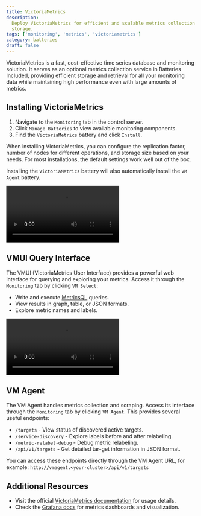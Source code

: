 ```yaml
---
title: VictoriaMetrics
description:
  Deploy VictoriaMetrics for efficient and scalable metrics collection and
  storage.
tags: ['monitoring', 'metrics', 'victoriametrics']
category: batteries
draft: false
---
```


VictoriaMetrics is a fast, cost-effective time series database and monitoring
solution. It serves as an optional metrics collection service in Batteries
Included, providing efficient storage and retrieval for all your monitoring data
while maintaining high performance even with large amounts of metrics.

## Installing VictoriaMetrics

1. Navigate to the `Monitoring` tab in the control server.
2. Click `Manage Batteries` to view available monitoring components.
3. Find the `VictoriaMetrics` battery and click `Install`.

When installing VictoriaMetrics, you can configure the replication factor,
number of nodes for different operations, and storage size based on your needs.
For most installations, the default settings work well out of the box.

Installing the `VictoriaMetrics` battery will also automatically install the
`VM Agent` battery.

<video src="/videos/docs/vm/installing-vm.mp4" controls></video>

## VMUI Query Interface

The VMUI (VictoriaMetrics User Interface) provides a powerful web interface for
querying and exploring your metrics. Access it through the `Monitoring` tab by
clicking `VM Select`:

- Write and execute [MetricsQL](https://docs.victoriametrics.com/metricsql/)
  queries.
- View results in graph, table, or JSON formats.
- Explore metric names and labels.

<video src="/videos/docs/vm/vm-query.mp4" controls></video>

## VM Agent

The VM Agent handles metrics collection and scraping. Access its interface
through the `Monitoring` tab by clicking `VM Agent`. This provides several
useful endpoints:

- `/targets` - View status of discovered active targets.
- `/service-discovery` - Explore labels before and after relabeling.
- `/metric-relabel-debug` - Debug metric relabeling.
- `/api/v1/targets` - Get detailed tar-get information in JSON format.

You can access these endpoints directly through the VM Agent URL, for example:
`http://vmagent.<your-cluster>/api/v1/targets`

## Additional Resources

- Visit the official
  [VictoriaMetrics documentation](https://docs.victoriametrics.com/) for usage
  details.
- Check the [Grafana docs](/docs/grafana) for metrics dashboards and
  visualization.
